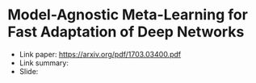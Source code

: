 # Model-Agnostic Meta-Learning for Fast Adaptation of Deep Networks

- Link paper: https://arxiv.org/pdf/1703.03400.pdf
- Link summary: 
- Slide:
